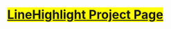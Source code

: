 <a style="background-color: yellow" href="http://www.ictenablers.com/linehighlight/">LineHighlight Project Page</a>
====================================================================================
